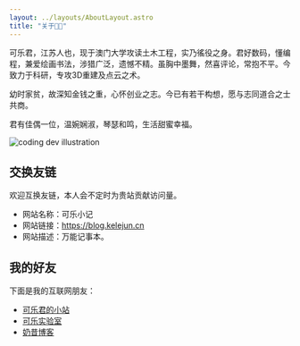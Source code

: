 ```yaml
---
layout: ../layouts/AboutLayout.astro
title: "关于🧑‍💻"
---
```


可乐君，江苏人也，现于澳门大学攻读土木工程，实乃徭役之身。君好数码，懂编程，兼爱绘画书法，涉猎广泛，遗憾不精。虽胸中墨舞，然喜评论，常抱不平。今致力于科研，专攻3D重建及点云之术。

幼时家贫，故深知金钱之重，心怀创业之志。今已有若干构想，愿与志同道合之士共商。  

君有佳偶一位，温婉娴淑，琴瑟和鸣，生活甜蜜幸福。   


<div>
  <img src="/assets/2.gif" class="sm:w-1/2 mx-auto" alt="coding dev illustration">
</div>

## 交换友链

欢迎互换友链，本人会不定时为贵站贡献访问量。
- 网站名称：可乐小记
- 网站链接：https://blog.kelejun.cn
- 网站描述：万能记事本。

## 我的好友

下面是我的互联网朋友：
- [可乐君的小站](https://kelejun.cn)
- [可乐实验室](https://edu.kelejun.cn)
- [奶昔博客](https://blog.xiaoayu.ren)